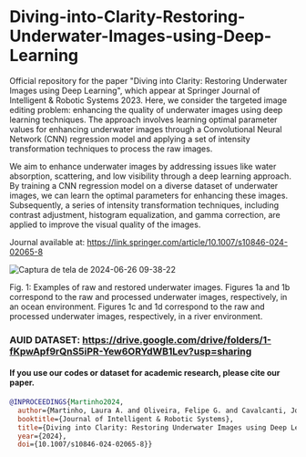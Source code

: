 # Diving-into-Clarity-Restoring-Underwater-Images-using-Deep-Learning

Official repository for the paper "Diving into Clarity: Restoring Underwater Images using Deep Learning", which appear at Springer Journal of Intelligent & Robotic Systems 2023. Here, we consider the targeted image editing problem: enhancing the quality of underwater images using deep learning techniques. The approach involves learning optimal parameter values for enhancing underwater images through a Convolutional Neural Network (CNN) regression model and applying a set of intensity transformation techniques to process the raw images.

We aim to enhance underwater images by addressing issues like water absorption, scattering, and low visibility through a deep learning approach. By training a CNN regression model on a diverse dataset of underwater images, we can learn the optimal parameters for enhancing these images. Subsequently, a series of intensity transformation techniques, including contrast adjustment, histogram equalization, and gamma correction, are applied to improve the visual quality of the images.

Journal available at: https://link.springer.com/article/10.1007/s10846-024-02065-8

![Captura de tela de 2024-06-26 09-38-22](https://github.com/lauramartinho/Diving-into-Clarity-Restoring-Underwater-Images-using-Deep-Learning/assets/65466643/a9b680ff-a9c7-458b-81ce-da6f8e2c3375)

Fig. 1: Examples of raw and restored underwater images. Figures 1a and 1b correspond to the raw and processed underwater images, respectively, in an ocean environment. Figures 1c and 1d correspond to the raw and processed underwater images, respectively, in a river environment.


### AUID DATASET: https://drive.google.com/drive/folders/1-fKpwApf9rQnS5iPR-Yew6ORYdWB1Lev?usp=sharing


#### If you use our codes or dataset for academic research, please cite our paper.

```bibtex 
@INPROCEEDINGS{Martinho2024,
  author={Martinho, Laura A. and Oliveira, Felipe G. and Cavalcanti, João M. B. and Pio, José L. S.},
  booktitle={Journal of Intelligent & Robotic Systems}, 
  title={Diving into Clarity: Restoring Underwater Images using Deep Learning}, 
  year={2024},
  doi={10.1007/s10846-024-02065-8}}
```
